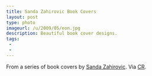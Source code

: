 ```yaml
---
title: Sanda Zahirovic Book Covers
layout: post
type: photo
imageurl: /u/2009/05/eon.jpg
description: Beautiful book cover designs.
tags:
 - 
 - 
---
```

From a series of book covers by [Sanda Zahirovic][1]. Via [CR][2].

[1]:http://www.sandaz.co.uk/
[2]:http://www.creativereview.co.uk/cr-blog/2009/april/low-fi-sci-fi